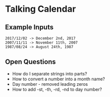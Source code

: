 # Talking Calendar

## Example Inputs
```
2017/12/02 -> December 2nd, 2017
2007/11/11 -> November 11th, 2007
1987/08/24 -> August 24th, 1987
```
## Open Questions
- How do I separate strings into parts?
- How to convert a number into a month name?
- Day number - removed leading zeros
- How to add -st, -th, -rd, -nd to day number?
